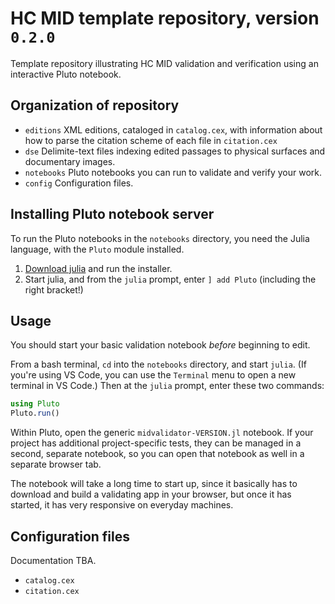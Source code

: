 # HC MID template repository, version` 0.2.0`



Template repository illustrating HC MID validation and verification using an interactive Pluto notebook.


## Organization of repository

- `editions` XML editions, cataloged in `catalog.cex`, with information about how to parse the citation scheme of each file in `citation.cex`
- `dse` Delimite-text files indexing edited passages to physical surfaces and documentary images.
- `notebooks` Pluto notebooks you can run to validate and verify your work.
- `config` Configuration files.

## Installing Pluto notebook server

To run the Pluto notebooks in the `notebooks` directory, you need the Julia language, with the `Pluto` module installed. 

1. [Download julia](https://julialang.org/downloads/) and run the installer.
2. Start julia, and from the `julia` prompt, enter `] add Pluto` (including the right bracket!)


## Usage

You should start your basic validation notebook *before* beginning to edit.  

From a bash terminal, `cd` into the `notebooks` directory, and start `julia`. (If you're using VS Code, you can use the `Terminal` menu to open a new terminal in VS Code.) Then at the `julia` prompt, enter these two commands:

```julia
using Pluto
Pluto.run()
```

Within Pluto, open the generic `midvalidator-VERSION.jl` notebook.  If your project has additional project-specific tests, they can be managed in a second, separate notebook, so you can open that notebook as well in a separate browser tab.

The notebook will take a long time to start up, since it basically has to download and build a validating app in your browser, but once it has started, it has very responsive on everyday machines.

## Configuration files

Documentation TBA.

- `catalog.cex`
- `citation.cex`
